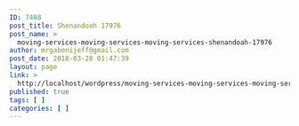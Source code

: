 ```yaml
---
ID: 7488
post_title: Shenandoah 17976
post_name: >
  moving-services-moving-services-moving-services-shenandoah-17976
author: mrgabonijeff@gmail.com
post_date: 2018-03-28 01:47:39
layout: page
link: >
  http://localhost/wordpress/moving-services-moving-services-moving-services-shenandoah-17976/
published: true
tags: [ ]
categories: [ ]
---
```

